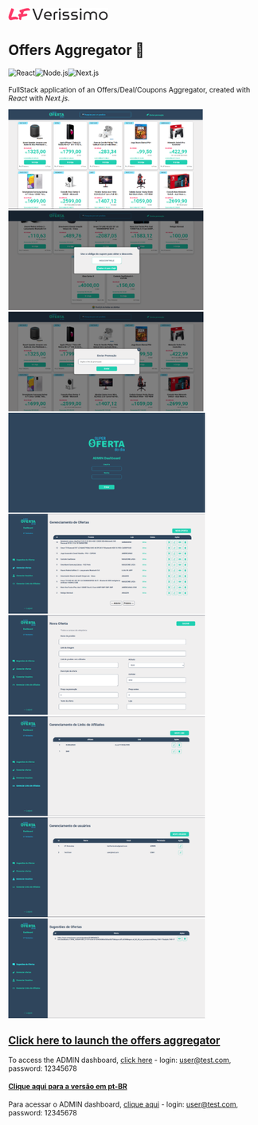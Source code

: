 <img src="https://github.com/luizfverissimo/luizfverissimo/blob/master/lf_verissimo_logo_light.png?raw=true" alt="imagem-rpgdiscordbot-1" width="200"/>

# Offers Aggregator 💸
<img align="center" alt="React" src="https://img.shields.io/badge/-React-2E2D2E?style=flat-square&labelColor=FD3A69&logo=react&logoColor=white" /><img align="center" alt="Node.js" src="https://img.shields.io/badge/-Node.js-2E2D2E?style=flat-square&labelColor=FD3A69&logo=node.js&logoColor=white" /><img align="center" alt="Next.js" src="https://img.shields.io/badge/-Next.js-2E2D2E?style=flat-square&labelColor=FD3A69&logo=next.js&logoColor=white" /></br></br>
FullStack application of an Offers/Deal/Coupons Aggregator, created with *React* with *Next.js*.
</br>

[<img src="/images/1.png" alt="offers aggregator 1" height="200"/>]("https://github.com/luizfverissimo/offer-aggregator/blob/main/images/1.png") [<img src="/images/2.png" alt="offers aggregator 2" height="200"/>]("https://github.com/luizfverissimo/offer-aggregator/blob/main/images/2.png") [<img src="/images/3.png" alt="offers aggregator 3" height="200"/>]("https://github.com/luizfverissimo/offer-aggregator/blob/main/images/3.png") [<img src="/images/4.png" alt="offers aggregator 4" height="200"/>]("https://github.com/luizfverissimo/offer-aggregator/blob/main/images/4.png") [<img src="/images/5.png" alt="offers aggregator 5" height="200"/>]("https://github.com/luizfverissimo/offer-aggregator/blob/main/images/5.png") [<img src="/images/6.png" alt="offers aggregator 6" height="200"/>]("https://github.com/luizfverissimo/offer-aggregator/blob/main/images/6.png") [<img src="/images/7.png" alt="offers aggregator 7" height="200"/>]("https://github.com/luizfverissimo/offer-aggregator/blob/main/images/7.png") [<img src="/images/8.png" alt="offers aggregator 8" height="200"/>]("https://github.com/luizfverissimo/offer-aggregator/blob/main/images/8.png") [<img src="/images/9.png" alt="offers aggregator 9" height="200"/>]("https://github.com/luizfverissimo/offer-aggregator/blob/main/images/9.png")

## [Click here to launch the offers aggregator](https://offers-aggregator-git-internationalization.luizfverissimo.vercel.app)

To access the ADMIN dashboard, [click here](https://offers-aggregator-git-internationalization.luizfverissimo.vercel.app/admin) - login: user@test.com, password: 12345678

#### [Clique aqui para a versão em pt-BR](https://offers-aggregator.vercel.app)
Para acessar o ADMIN dashboard, [clique aqui](ttps://offers-aggregator.vercel.app/admin) - login: user@test.com, password: 12345678

 
